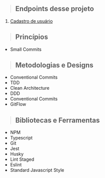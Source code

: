 > ## Endpoints desse projeto

1. [Cadastro de usuário](./requirements/signupUser.md)

> ## Princípios

* Small Commits

> ## Metodologias e Designs

* Conventional Commits
* TDD
* Clean Architecture
* DDD
* Conventional Commits
* GitFlow

> ## Bibliotecas e Ferramentas

* NPM
* Typescript
* Git
* Jest
* Husky
* Lint Staged
* Eslint
* Standard Javascript Style